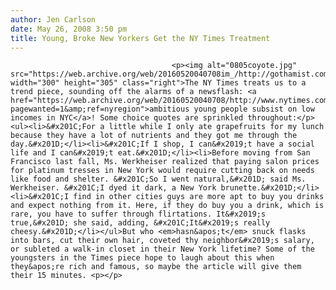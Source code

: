 ```yaml
---
author: Jen Carlson
date: May 26, 2008 3:50 pm
title: Young, Broke New Yorkers Get the NY Times Treatment
---
```


	
										<p><img alt="0805coyote.jpg" src="https://web.archive.org/web/20160520040708im_/http://gothamist.com/attachments/arts_jen/0805coyote.jpg" width="300" height="305" class="right">The NY Times treats us to a trend piece, sounding off the alarms of a newsflash: <a href="https://web.archive.org/web/20160520040708/http://www.nytimes.com/2008/05/25/nyregion/25scrimp.html?pagewanted=1&amp;ref=nyregion">ambitious young people subsist on low incomes in NYC</a>! Some choice quotes are sprinkled throughout:</p><ul><li>&#x201C;For a little while I only ate grapefruits for my lunch because they have a lot of nutrients and they got me through the day.&#x201D;</li><li>&#x201C;If I shop, I can&#x2019;t have a social life and I can&#x2019;t eat.&#x201D;</li><li>Before moving from San Francisco last fall, Ms. Werkheiser realized that paying salon prices for platinum tresses in New York would require cutting back on needs like food and shelter. &#x201C;So I went natural,&#x201D; said Ms. Werkheiser. &#x201C;I dyed it dark, a New York brunette.&#x201D;</li><li>&#x201C;I find in other cities guys are more apt to buy you drinks and expect nothing from it. Here, if they do buy you a drink, which is rare, you have to suffer through flirtations. It&#x2019;s true,&#x201D; she said, adding, &#x201C;It&#x2019;s really cheesy.&#x201D;</li></ul>But who <em>hasn&apos;t</em> snuck flasks into bars, cut their own hair, coveted thy neighbor&#x2019;s salary, or subleted a walk-in closet in their New York lifetime? Some of the youngsters in the Times piece hope to laugh about this when they&apos;re rich and famous, so maybe the article will give them their 15 minutes. <p></p>					
										
									
				